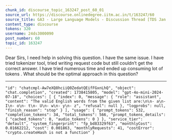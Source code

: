 ```yaml
---
chunk_id: discourse_topic_163247_post_60_01
source_url: https://discourse.onlinedegree.iitm.ac.in/t/163247/60
source_title: GA3 - Large Language Models - Discussion Thread [TDS Jan 2025]
content_type: discourse
tokens: 320
username: 24ds3000090
post_number: 60
topic_id: 163247
---
```


 Dear Sirs, I need help in solving this question. I have the same issue. I have tried tokenizer tool, tried writing request code but still couldn’t get the correct answer. I have tried numerous time and ended up consuming lot of tokens . What should be the optimal approach in this question?

---

` "id": "chatcmpl-Aw7eXQ8hciiQ0ZedatQEifFGxnLhQ",
 "object": "chat.completion",
 "created": 1738415805,
 "model": "gpt-4o-mini-2024-07-18",
 "choices": [
 {
 "index": 0,
 "message": {
 "role": "assistant",
 "content": "The valid English words from the given list are:\n\n- a\n- I\n- o\n- t\n- U\n- w\n- y\n- z",
 "refusal": null
 },
 "logprobs": null,
 "finish_reason": "stop"
 }
 ],
 "usage": {
 "prompt_tokens": 532,
 "completion_tokens": 34,
 "total_tokens": 566,
 "prompt_tokens_details": {
 "cached_tokens": 0,
 "audio_tokens": 0
 }
 },
 "service_tier": "default",
 "system_fingerprint": "fp_bd83329f63",
 "monthlyCost": 0.01662212,
 "cost": 0.001863,
 "monthlyRequests": 41,
 "costError": "crypto.createHash is not a function"
}
`
